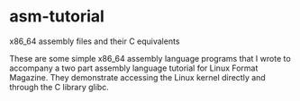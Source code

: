 # asm-tutorial
x86_64 assembly files and their C equivalents

These are some simple x86_64 assembly language programs that I wrote to accompany a two part assembly language tutorial
for Linux Format Magazine. They demonstrate accessing the Linux kernel directly and through the C library glibc.

